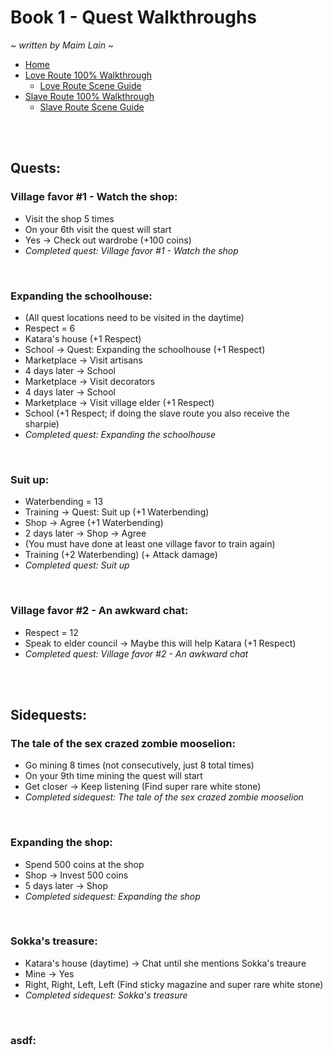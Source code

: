 # Book 1 - Quest Walkthroughs
*\~ written by Maim Lain \~*

- [Home](https://github.com/maim-lain/fourelements/blob/master/book-1/home.md)  
- [Love Route 100% Walkthrough](https://github.com/maim-lain/fourelements/blob/master/book-1/loveroute.md)  
  - [Love Route Scene Guide](https://github.com/maim-lain/fourelements/blob/master/book-1/lovescenes.md)  
- [Slave Route 100% Walkthrough](https://github.com/maim-lain/fourelements/blob/master/book-1/home.md)  
  - [Slave Route Scene Guide](https://github.com/maim-lain/fourelements/blob/master/book-1/home.md)  

<br>
<br>

## Quests:
### Village favor #1 - Watch the shop:
- Visit the shop 5 times  
- On your 6th visit the quest will start  
- Yes -> Check out wardrobe (+100 coins)  
- *Completed quest: Village favor #1 - Watch the shop*  

<br>

### Expanding the schoolhouse:
- (All quest locations need to be visited in the daytime)  
- Respect = 6  
- Katara's house (+1 Respect)  
- School -> Quest: Expanding the schoolhouse (+1 Respect)  
- Marketplace -> Visit artisans  
- 4 days later -> School  
- Marketplace -> Visit decorators  
- 4 days later -> School  
- Marketplace -> Visit village elder (+1 Respect)  
- School  (+1 Respect; if doing the slave route you also receive the sharpie)  
- *Completed quest: Expanding the schoolhouse*  

<br>

### Suit up:
- Waterbending = 13
- Training -> Quest: Suit up (+1 Waterbending)  
- Shop -> Agree (+1 Waterbending)
- 2 days later -> Shop -> Agree
- (You must have done at least one village favor to train again)
- Training (+2 Waterbending) (+ Attack damage)
- *Completed quest: Suit up*  

<br>

### Village favor #2 - An awkward chat:
- Respect = 12
- Speak to elder council -> Maybe this will help Katara (+1 Respect)
- *Completed quest: Village favor #2 - An awkward chat*  

<br>
<br>

## Sidequests:
### The tale of the sex crazed zombie mooselion:
- Go mining 8 times (not consecutively, just 8 total times)  
- On your 9th time mining the quest will start
- Get closer -> Keep listening (Find super rare white stone)  
- *Completed sidequest: The tale of the sex crazed zombie mooselion*  

<br>

### Expanding the shop:
- Spend 500 coins at the shop  
- Shop -> Invest 500 coins  
- 5 days later -> Shop  
- *Completed sidequest: Expanding the shop*  

<br>

### Sokka's treasure:
- Katara's house (daytime) -> Chat until she mentions Sokka's treaure  
- Mine -> Yes  
- Right, Right, Left, Left  (Find sticky magazine and super rare white stone)  
- *Completed sidequest: Sokka's treasure*  

<br>

### asdf:
